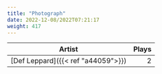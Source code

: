 ```yaml
---
title: "Photograph"
date: 2022-12-08/2022T07:21:17
weight: 417
---
```




 Artist | Plays 
----- | -----:
[Def Leppard]({{< ref "a44059">}}) | 2
